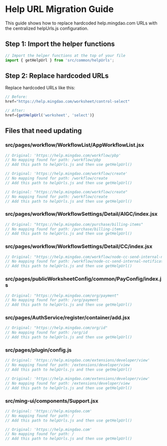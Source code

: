 # Help URL Migration Guide

This guide shows how to replace hardcoded help.mingdao.com URLs with the centralized helpUrls.js configuration.

## Step 1: Import the helper functions

```javascript
// Import the helper functions at the top of your file
import { getHelpUrl } from 'src/common/helpUrls';
```

## Step 2: Replace hardcoded URLs

Replace hardcoded URLs like this:

```javascript
// Before:
href="https://help.mingdao.com/worksheet/control-select"

// After:
href={getHelpUrl('worksheet', 'select')}
```

## Files that need updating

### src/pages/workflow/WorkflowList/AppWorkflowList.jsx

```javascript
// Original: 'https://help.mingdao.com/workflow/pbp'
// No mapping found for path: /workflow/pbp
// Add this path to helpUrls.js and then use getHelpUrl()
```

```javascript
// Original: 'https://help.mingdao.com/workflow/create'
// No mapping found for path: /workflow/create
// Add this path to helpUrls.js and then use getHelpUrl()
```

```javascript
// Original: "https://help.mingdao.com/workflow/create"
// No mapping found for path: /workflow/create
// Add this path to helpUrls.js and then use getHelpUrl()
```

### src/pages/workflow/WorkflowSettings/Detail/AIGC/index.jsx

```javascript
// Original: "https://help.mingdao.com/purchase/billing-items"
// No mapping found for path: /purchase/billing-items
// Add this path to helpUrls.js and then use getHelpUrl()
```

### src/pages/workflow/WorkflowSettings/Detail/CC/index.jsx

```javascript
// Original: "https://help.mingdao.com/workflow/node-cc-send-internal-notification"
// No mapping found for path: /workflow/node-cc-send-internal-notification
// Add this path to helpUrls.js and then use getHelpUrl()
```

### src/pages/publicWorksheetConfig/common/PayConfig/index.js

```javascript
// Original: "https://help.mingdao.com/org/payment"
// No mapping found for path: /org/payment
// Add this path to helpUrls.js and then use getHelpUrl()
```

### src/pages/AuthService/register/container/add.jsx

```javascript
// Original: "https://help.mingdao.com/org/id"
// No mapping found for path: /org/id
// Add this path to helpUrls.js and then use getHelpUrl()
```

### src/pages/plugin/config.js

```javascript
// Original: 'https://help.mingdao.com/extensions/developer/view'
// No mapping found for path: /extensions/developer/view
// Add this path to helpUrls.js and then use getHelpUrl()
```

```javascript
// Original: 'https://help.mingdao.com/extensions/developer/view'
// No mapping found for path: /extensions/developer/view
// Add this path to helpUrls.js and then use getHelpUrl()
```

### src/ming-ui/components/Support.jsx

```javascript
// Original: 'https://help.mingdao.com'
// No mapping found for path: /
// Add this path to helpUrls.js and then use getHelpUrl()
```

```javascript
// Original: 'https://help.mingdao.com'
// No mapping found for path: /
// Add this path to helpUrls.js and then use getHelpUrl()
```

